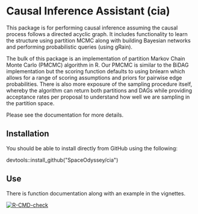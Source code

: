 # Causal Inference Assistant (cia)

This package is for performing causal inference assuming the causal process follows a directed acyclic graph. It includes functionality to learn the structure using partition MCMC along with building Bayesian networks and performing probabilistic queries (using gRain).

The bulk of this package is an implementation of partition Markov Chain Monte Carlo (PMCMC) algorithm in R. Our PMCMC is similar to the BiDAG implementation but the scoring function defaults to using bnlearn which allows for a range of scoring assumptions and priors for pairwise edge probabilities. There is also more exposure of the sampling procedure itself, whereby the algorithm can return both partitions and DAGs while providing acceptance rates per proposal to understand how well we are sampling in the partition space.

Please see the documentation for more details.

## Installation

You should be able to install directly from GitHub using the following:

devtools::install_github("SpaceOdyssey/cia")

## Use

There is function documentation along with an example in the vignettes.

[![R-CMD-check](https://github.com/SpaceOdyssey/cia/actions/workflows/R-CMD-check.yaml/badge.svg)](https://github.com/SpaceOdyssey/cia/actions/workflows/R-CMD-check.yaml)
